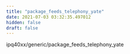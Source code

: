 ```yaml
---
title: "package_feeds_telephony_yate"
date: 2021-07-03 03:32:35.497012
hidden: false
draft: false
---
```


ipq40xx/generic/package_feeds_telephony_yate

